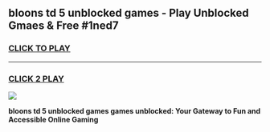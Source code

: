 
## bloons td 5 unblocked games - Play Unblocked Gmaes & Free #1ned7
<h3>
<a href="https://news.freeplayer.one?title=bloons_td_5_unblocked_games&ref=03M">CLICK TO PLAY</a></h3>
<hr>

<h3>
<a href="https://news.freeplayer.one?title=bloons_td_5_unblocked_games&ref=03M">CLICK 2 PLAY</a>
  
</h3>

<a href="https://news.freeplayer.one?title=bloons_td_5_unblocked_games&ref=03M"><img src="https://clearcache.store/games.png"></a>


**bloons td 5 unblocked games games unblocked: Your Gateway to Fun and Accessible Online Gaming**
